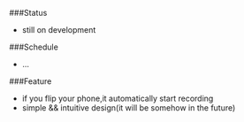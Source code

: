 ###Status
- still on development

###Schedule
- ...

###Feature
- if you flip your phone,it automatically start recording
- simple && intuitive design(it will be somehow in the future)
